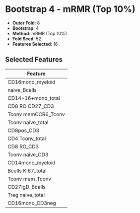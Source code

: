 # Bootstrap 4 - mRMR (Top 10%)

- **Outer Fold**: 8
- **Bootstrap**: 4
- **Method**: mRMR (Top 10%)
- **Fold Seed**: 52
- **Features Selected**: 16

## Selected Features

| Feature |
|---------|
| CD16mono_myeloid |
| naive_Bcells |
| CD14+16+mono_total |
| CD8 RO CD27_CD3 |
| Tconv memCCR6_Tconv |
| Tconv naive_total |
| CD8pos_CD3 |
| CD4 Tconv_total |
| CD8 RO_CD3 |
| Tconv naive_CD3 |
| CD14mono_myeloid |
| Bcells Ki67_total |
| Tconv mem_Tconv |
| CD27IgD_Bcells |
| Treg naive_total |
| CD16mono_CD3neg |

